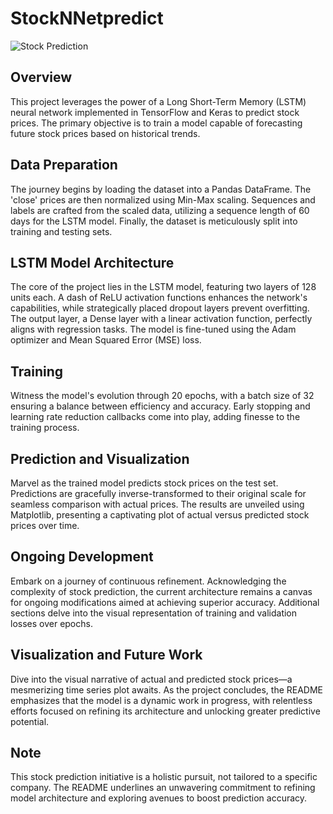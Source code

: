 # StockNNetpredict

![Stock Prediction](images/stock_prediction.png)

## Overview
This project leverages the power of a Long Short-Term Memory (LSTM) neural network implemented in TensorFlow and Keras to predict stock prices. The primary objective is to train a model capable of forecasting future stock prices based on historical trends.

## Data Preparation
The journey begins by loading the dataset into a Pandas DataFrame. The 'close' prices are then normalized using Min-Max scaling. Sequences and labels are crafted from the scaled data, utilizing a sequence length of 60 days for the LSTM model. Finally, the dataset is meticulously split into training and testing sets.

## LSTM Model Architecture
The core of the project lies in the LSTM model, featuring two layers of 128 units each. A dash of ReLU activation functions enhances the network's capabilities, while strategically placed dropout layers prevent overfitting. The output layer, a Dense layer with a linear activation function, perfectly aligns with regression tasks. The model is fine-tuned using the Adam optimizer and Mean Squared Error (MSE) loss.

## Training
Witness the model's evolution through 20 epochs, with a batch size of 32 ensuring a balance between efficiency and accuracy. Early stopping and learning rate reduction callbacks come into play, adding finesse to the training process.

## Prediction and Visualization
Marvel as the trained model predicts stock prices on the test set. Predictions are gracefully inverse-transformed to their original scale for seamless comparison with actual prices. The results are unveiled using Matplotlib, presenting a captivating plot of actual versus predicted stock prices over time.

## Ongoing Development
Embark on a journey of continuous refinement. Acknowledging the complexity of stock prediction, the current architecture remains a canvas for ongoing modifications aimed at achieving superior accuracy. Additional sections delve into the visual representation of training and validation losses over epochs.

## Visualization and Future Work
Dive into the visual narrative of actual and predicted stock prices—a mesmerizing time series plot awaits. As the project concludes, the README emphasizes that the model is a dynamic work in progress, with relentless efforts focused on refining its architecture and unlocking greater predictive potential.

## Note
This stock prediction initiative is a holistic pursuit, not tailored to a specific company. The README underlines an unwavering commitment to refining model architecture and exploring avenues to boost prediction accuracy.
